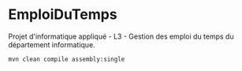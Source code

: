 EmploiDuTemps
=============

Projet d'informatique appliqué - L3 - Gestion des emploi du temps du département informatique.

```
mvn clean compile assembly:single
```
